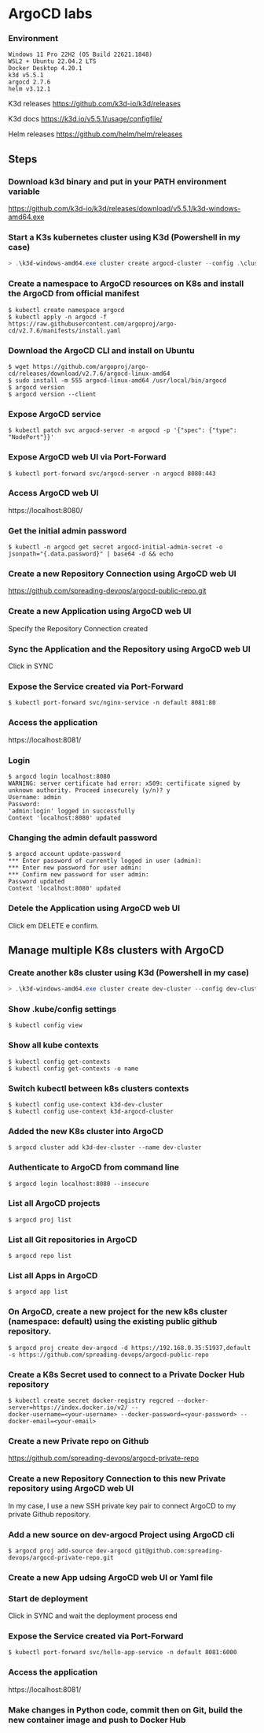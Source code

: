 # ArgoCD labs

### Environment
```
Windows 11 Pro 22H2 (OS Build 22621.1848)
WSL2 + Ubuntu 22.04.2 LTS
Docker Desktop 4.20.1
k3d v5.5.1
argocd 2.7.6
helm v3.12.1
```

K3d releases
https://github.com/k3d-io/k3d/releases

K3d docs
https://k3d.io/v5.5.1/usage/configfile/

Helm releases
https://github.com/helm/helm/releases

## Steps

### Download k3d binary and put in your PATH environment variable
https://github.com/k3d-io/k3d/releases/download/v5.5.1/k3d-windows-amd64.exe

### Start a K3s kubernetes cluster using K3d (Powershell in my case)
```powershell
> .\k3d-windows-amd64.exe cluster create argocd-cluster --config .\cluster-config.yaml
```

### Create a namespace to ArgoCD resources on K8s and install the ArgoCD from official manifest
```shell
$ kubectl create namespace argocd
$ kubectl apply -n argocd -f https://raw.githubusercontent.com/argoproj/argo-cd/v2.7.6/manifests/install.yaml
```

### Download the ArgoCD CLI and install on Ubuntu
```shell
$ wget https://github.com/argoproj/argo-cd/releases/download/v2.7.6/argocd-linux-amd64
$ sudo install -m 555 argocd-linux-amd64 /usr/local/bin/argocd
$ argocd version
$ argocd version --client
```

### Expose ArgoCD service
```shell
$ kubectl patch svc argocd-server -n argocd -p '{"spec": {"type": "NodePort"}}'
```

### Expose ArgoCD web UI via Port-Forward
```shell
$ kubectl port-forward svc/argocd-server -n argocd 8080:443
```

### Access ArgoCD web UI
https://localhost:8080/

### Get the initial admin password
```shell
$ kubectl -n argocd get secret argocd-initial-admin-secret -o jsonpath="{.data.password}" | base64 -d && echo
```

### Create a new Repository Connection using ArgoCD web UI

https://github.com/spreading-devops/argocd-public-repo.git

### Create a new Application using ArgoCD web UI

Specify the Repository Connection created

### Sync the Application and the Repository using ArgoCD web UI

Click in SYNC

### Expose the Service created via Port-Forward
```shell
$ kubectl port-forward svc/nginx-service -n default 8081:80
```

### Access the application
https://localhost:8081/

### Login
```shell
$ argocd login localhost:8080
WARNING: server certificate had error: x509: certificate signed by unknown authority. Proceed insecurely (y/n)? y
Username: admin
Password: 
'admin:login' logged in successfully
Context 'localhost:8080' updated
```
### Changing the admin default password
```shell
$ argocd account update-password
*** Enter password of currently logged in user (admin): 
*** Enter new password for user admin: 
*** Confirm new password for user admin: 
Password updated
Context 'localhost:8080' updated
```

### Detele the Application using ArgoCD web UI

Click em DELETE e confirm.

## Manage multiple K8s clusters with ArgoCD

### Create another k8s cluster using K3d (Powershell in my case)
```powershell
> .\k3d-windows-amd64.exe cluster create dev-cluster --config dev-cluster-config.yaml
```

### Show .kube/config settings
```shell
$ kubectl config view
```
### Show all kube contexts
```shell
$ kubectl config get-contexts
$ kubectl config get-contexts -o name
```

### Switch kubectl between k8s clusters contexts
```shell
$ kubectl config use-context k3d-dev-cluster
$ kubectl config use-context k3d-argocd-cluster
```

### Added the new K8s cluster into ArgoCD
```shell
$ argocd cluster add k3d-dev-cluster --name dev-cluster
```

### Authenticate to ArgoCD from command line
```shell
$ argocd login localhost:8080 --insecure
```

### List all ArgoCD projects
```shell
$ argocd proj list
```

### List all Git repositories in ArgoCD
```shell
$ argocd repo list
```

### List all Apps in ArgoCD
```shell
$ argocd app list
```

### On ArgoCD, create a new project for the new k8s cluster (namespace: default) using the existing public github repository.
```shell
$ argocd proj create dev-argocd -d https://192.168.0.35:51937,default -s https://github.com/spreading-devops/argocd-public-repo
```

### Create a K8s Secret used to connect to a Private Docker Hub repository
```shell
$ kubectl create secret docker-registry regcred --docker-server=https://index.docker.io/v2/ --
docker-username=<your-username> --docker-password=<your-password> --docker-email=<your-email>
```

### Create a new Private repo on Github
https://github.com/spreading-devops/argocd-private-repo

### Create a new Repository Connection to this new Private repository using ArgoCD web UI
In my case, I use a new SSH private key pair to connect ArgoCD to my private Github repository.

### Add a new source on dev-argocd Project using ArgoCD cli
```shell
$ argocd proj add-source dev-argocd git@github.com:spreading-devops/argocd-private-repo.git
```

### Create a new App udsing ArgoCD web UI or Yaml file

### Start de deployment

Click in SYNC and wait the deployment process end

### Expose the Service created via Port-Forward
```shell
$ kubectl port-forward svc/hello-app-service -n default 8081:6000
```
### Access the application
https://localhost:8081/

### Make changes in Python code, commit then on Git, build the new container image and push to Docker Hub



